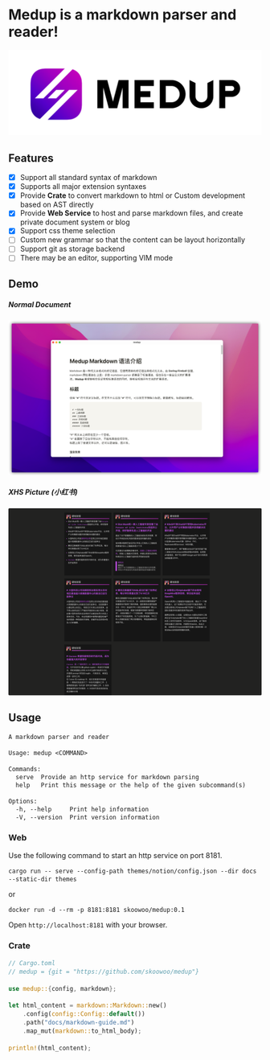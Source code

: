 # Medup is a markdown parser and reader!

![](./docs/assets/logo.png)


## Features
* [x] Support all standard syntax of markdown
* [x] Supports all major extension syntaxes
* [x] Provide **Crate** to convert markdown to html or Custom development based on AST directly
* [x] Provide **Web Service** to host and parse markdown files, and create private document system or blog
* [x] Support css theme selection
* [ ] Custom new grammar so that the content can be layout horizontally
* [ ] Support git as storage backend
* [ ] There may be an editor, supporting VIM mode

## Demo

##### Normal Document
![](./docs/assets/demo.png)

##### XHS Picture (小红书)
![](./docs/assets/xhs_demo.png)

## Usage
```
A markdown parser and reader

Usage: medup <COMMAND>

Commands:
  serve  Provide an http service for markdown parsing
  help   Print this message or the help of the given subcommand(s)

Options:
  -h, --help     Print help information
  -V, --version  Print version information
```

### Web

Use the following command to start an http service on port 8181.
```
cargo run -- serve --config-path themes/notion/config.json --dir docs --static-dir themes
```
or

```
docker run -d --rm -p 8181:8181 skoowoo/medup:0.1
```

Open `http://localhost:8181` with your browser.

### Crate

```Rust
// Cargo.toml
// medup = {git = "https://github.com/skoowoo/medup"}

use medup::{config, markdown};

let html_content = markdown::Markdown::new()
    .config(config::Config::default())
    .path("docs/markdown-guide.md")
    .map_mut(markdown::to_html_body);

println!(html_content);
```

